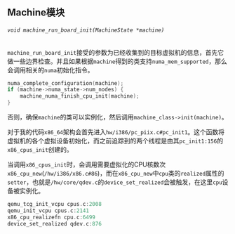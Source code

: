 ## Machine模块

###### `void machine_run_board_init(MachineState *machine)`

`machine_run_board_init`接受的参数为已经收集到的目标虚拟机的信息，首先它做一些边界检查。并且如果根据`machine`得到的类支持`numa_mem_supported`，那么会调用相关的`numa`初始化指令。

```c
numa_complete_configuration(machine);
if (machine->numa_state->num_nodes) {
    machine_numa_finish_cpu_init(machine);
}
```

否则，确保`machine`的类可以实例化，然后调用`machine_class->init(machine)`。

对于我的代码`x86_64`架构会首先进入`hw/i386/pc_piix.c#pc_init1`。这个函数将虚拟机的各个虚拟设备初始化，而之前追踪到的两个线程是由其`pc_init1:156`的`x86_cpus_init`创建的。

当调用`x86_cpus_init`时，会调用需要虚拟化的CPU核数次`x86_cpu_new`(`/hw/i386/x86.c#86`)，而在`x86_cpu_new`中`cpu`类的`realized`属性的`setter`，也就是`/hw/core/qdev.c`的`device_set_realized`会被触发，在这里`cpu`设备被实例化。

```c
qemu_tcg_init_vcpu cpus.c:2008
qemu_init_vcpu cpus.c:2141
x86_cpu_realizefn cpu.c:6499
device_set_realized qdev.c:876
```

